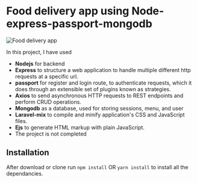 # Food delivery app using Node-express-passport-mongodb

![Food delivery app](https://github.com/Avijeetas/Food-Delivery-app/blob/master/food.png?raw=true)


In this project, 
I have used 
  - **Nodejs** for backend 
  - **Express** to structure a web application to handle multiple different http requests at a specific url.
  - **passport** for register and login route, to authenticate requests, which it does through an extensible set of plugins known as strategies.
  - **Axios** to send asynchronous HTTP requests to REST endpoints and perform CRUD operations.
  - **Mongodb** as a database, used for storing sessions, menu, and user 
  - **Laravel-mix** to compile and minify application's CSS and JavaScript files.
  - **Ejs** to generate HTML markup with plain JavaScript.
  - The project is not completed



## Installation 
After download or clone run `npm install` OR `yarn install` to install all the dependancies.

